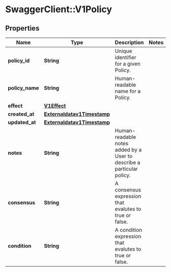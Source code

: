 # SwaggerClient::V1Policy

## Properties
Name | Type | Description | Notes
------------ | ------------- | ------------- | -------------
**policy_id** | **String** | Unique identifier for a given Policy. | 
**policy_name** | **String** | Human-readable name for a Policy. | 
**effect** | [**V1Effect**](V1Effect.md) |  | 
**created_at** | [**Externaldatav1Timestamp**](Externaldatav1Timestamp.md) |  | 
**updated_at** | [**Externaldatav1Timestamp**](Externaldatav1Timestamp.md) |  | 
**notes** | **String** | Human-readable notes added by a User to describe a particular policy. | 
**consensus** | **String** | A consensus expression that evalutes to true or false. | 
**condition** | **String** | A condition expression that evalutes to true or false. | 


